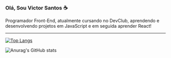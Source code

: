 ### Olá, Sou Victor Santos ☕

Programador Front-End, atualmente cursando no DevClub, aprendendo e desenvolvendo projetos em JavaScript e em seguida aprender React!


<hr>

[![Top Langs](https://github-readme-stats.vercel.app/api/top-langs/?username=victorSmenezes)](https://github.com/anuraghazra/github-readme-stats)

![Anurag's GitHub stats](https://github-readme-stats.vercel.app/api?username=victorSmenezes&show_icons=true&theme=tokyonight)
